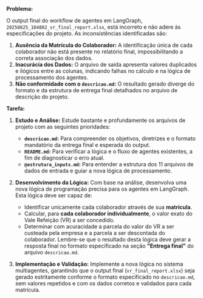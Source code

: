 **Problema:**

O output final do workflow de agentes em LangGraph, `20250825_104802_vr_final_report.xlsx`, está incorreto e não adere às especificações do projeto. As inconsistências identificadas são:

1.  **Ausência da Matrícula do Colaborador:** A identificação única de cada colaborador não está presente no relatório final, impossibilitando a correta associação dos dados.
2.  **Inacurácia dos Dados:** O arquivo de saída apresenta valores duplicados e ilógicos entre as colunas, indicando falhas no cálculo e na lógica de processamento dos agentes.
3.  **Não conformidade com o `descricao.md`:** O resultado gerado diverge do formato e da estrutura de entrega final detalhados no arquivo de descrição do projeto.

**Tarefa:**

1.  **Estudo e Análise:** Estude bastante e profundamente os arquivos de projeto com as seguintes prioridades:
    * **`descricao.md`:** Para compreender os objetivos, diretrizes e o formato mandatório da entrega final e esperada do output.
    * **`README.md`:** Para verificar a lógica e o fluxo de agentes existentes, a fim de diagnosticar o erro atual.
    * **`@estrutura_inputs.md`:** Para entender a estrutura dos 11 arquivos de dados de entrada e guiar a nova lógica de processamento.
2.  **Desenvolvimento da Lógica:** Com base na análise, desenvolva uma nova lógica de programação precisa para os agentes em LangGraph. Esta lógica deve ser capaz de:
    * Identificar unicamente cada colaborador através de sua **matrícula**.
    * Calcular, para **cada colaborador individualmente**, o valor exato do Vale Refeição (VR) a ser concedido.
    * Determinar com acuracidade a parcela do valor do VR a ser custeada pela empresa e a parcela a ser descontada do colaborador.
    Lembre-se que o resultado desta lógica deve gerar a resposta final no formato especificado na seção **"Entrega final"** do arquivo `descricao.md`.

3.  **Implementação e Validação:** Implemente a nova lógica no sistema multiagentes, garantindo que o output final (`vr_final_report.xlsx`) seja gerado estritamente conforme o formato especificado no `descricao.md`, sem valores repetidos e com os dados corretos e validados para cada matrícula.